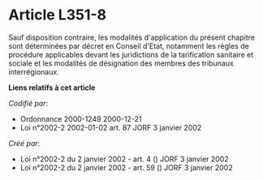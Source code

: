 # Article L351-8

Sauf disposition contraire, les modalités d'application du présent chapitre sont déterminées par décret en Conseil d'Etat,
notamment les règles de procédure applicables devant les juridictions de la tarification sanitaire et sociale et les
modalités de désignation des membres des tribunaux interrégionaux.

**Liens relatifs à cet article**

_Codifié par_:

  - Ordonnance 2000-1249 2000-12-21
  - Loi n°2002-2 2002-01-02 art. 87 JORF 3 janvier 2002

_Créé par_:

  - Loi n°2002-2 du 2 janvier 2002 - art. 4 () JORF 3 janvier 2002
  - Loi n°2002-2 du 2 janvier 2002 - art. 59 () JORF 3 janvier 2002

